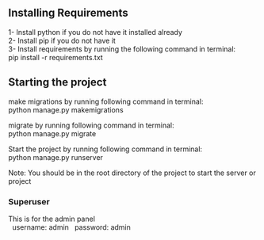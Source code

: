 ## Installing Requirements

1- Install python if you do not have it installed already  
2- Install pip if you do not have it  
3- Install requirements by running the following command in terminal:  
 pip install -r requirements.txt

## Starting the project

make migrations by running following command in terminal:  
 python manage.py makemigrations

migrate by running following command in terminal:  
 python manage.py migrate

Start the project by running following command in terminal:  
 python manage.py runserver

Note: You should be in the root directory of the project to start the server or project

### Superuser

This is for the admin panel  
&nbsp; username: admin
&nbsp; password: admin
